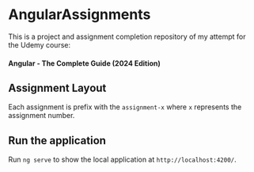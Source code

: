 # AngularAssignments

This is a project and assignment completion repository of my attempt for the Udemy course:
#### Angular - The Complete Guide (2024 Edition) 

## Assignment Layout

Each assignment is prefix with the `assignment-x` where `x` represents the assignment number.

## Run the application

Run `ng serve` to show the local application at `http://localhost:4200/`.

